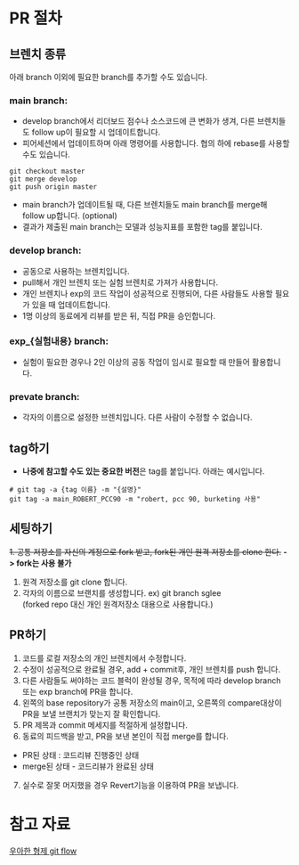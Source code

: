 # PR 절차
## 브렌치 종류
아래 branch 이외에 필요한 branch를 추가할 수도 있습니다.

### main branch:
 - develop branch에서 리더보드 점수나 소스코드에 큰 변화가 생겨, 다른 브렌치들도 follow up이 필요할 시 업데이트합니다.
 - 피어세션에서 업데이트하며 아래 명령어를 사용합니다. 협의 하에 rebase를 사용할 수도 있습니다.
 ```commandLine
 git checkout master
 git merge develop
 git push origin master
 ```
 - main branch가 업데이트될 때, 다른 브렌치들도 main branch를 merge해 follow up합니다. (optional)
 - 결과가 제출된 main branch는 모델과 성능지표를 포함한 tag를 붙입니다.
 
### develop branch:
 - 공동으로 사용하는 브렌치입니다. 
 - pull해서 개인 브렌치 또는 실험 브렌치로 가져가 사용합니다.
 - 개인 브렌치나 exp의 코드 작업이 성공적으로 진행되어, 다른 사람들도 사용할 필요가 있을 때 업데이트합니다. 
 - 1명 이상의 동료에게 리뷰를 받은 뒤, 직접 PR을 승인합니다.

### exp_{실험내용} branch:
- 실험이 필요한 경우나 2인 이상의 공동 작업이 임시로 필요할 때 만들어 활용합니다.

### prevate branch:
- 각자의 이름으로 설정한 브렌치입니다. 다른 사람이 수정할 수 없습니다.

## tag하기
- **나중에 참고할 수도 있는 중요한 버전**은 tag를 붙입니다.
아래는 예시입니다.
```commandLine
# git tag -a {tag 이름} -m "{설명}"
git tag -a main_ROBERT_PCC90 -m "robert, pcc 90, burketing 사용"
```

## 세팅하기
~~1. 공통 저장소를 자신의 계정으로 fork 받고, fork된 개인 원격 저장소를 clone 한다.~~ **-> fork는 사용 불가**
1. 원격 저장소를 git clone 합니다.
2. 각자의 이름으로 브랜치를 생성합니다. ex) git branch sglee   
(forked repo 대신 개인 원격저장소 대용으로 사용합니다.)

## PR하기
1. 코드를 로컬 저장소의 개인 브렌치에서 수정합니다.
2. 수정이 성공적으로 완료될 경우, add + commit후, 개인 브렌치를 push 합니다.
3. 다른 사람들도 써야하는 코드 블럭이 완성될 경우, 목적에 따라 develop branch 또는 exp branch에 PR을 합니다.
4. 왼쪽의 base repository가 공통 저장소의 main이고, 오른쪽의 compare대상이 PR을 보낼 브랜치가 맞는지 잘 확인합니다.
5. PR 제목과 commit 메세지를 적절하게 설정합니다.
6. 동료의 피드백을 받고, PR을 보낸 본인이 직접 merge를 합니다.
  - PR된 상태 : 코드리뷰 진행중인 상태
  - merge된 상태 - 코드리뷰가 완료된 상태
7. 실수로 잘못 머지했을 경우 Revert기능을 이용하여 PR을 보냅니다.

# 참고 자료
[우아한 형제 git flow](https://techblog.woowahan.com/2553/)
